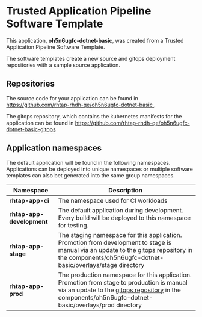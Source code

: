 # Trusted Application Pipeline Software Template

This application, **oh5n6ugfc-dotnet-basic**, was created from a Trusted Application Pipeline Software Template.

The software templates create a new source and gitops deployment repositories with a sample source application. 

## Repositories

The source code for your application can be found in [https://github.com/rhtap-rhdh-qe/oh5n6ugfc-dotnet-basic ](https://github.com/rhtap-rhdh-qe/oh5n6ugfc-dotnet-basic ).
 
The gitops repository, which contains the kubernetes manifests for the application can be found in 
[https://github.com/rhtap-rhdh-qe/oh5n6ugfc-dotnet-basic-gitops ](https://github.com/rhtap-rhdh-qe/oh5n6ugfc-dotnet-basic-gitops ) 

## Application namespaces 

The default application will be found in the following namespaces. Applications can be deployed into unique namespaces or multiple software templates can also bet generated into the same group namespaces.  

|  Namespace   |  Description   |  
| -------- | -------- |
| **rhtap-app-ci** | The namespace used for CI workloads |
| **rhtap-app-development** | The default application during development. Every build will be deployed to this namespace for testing. |
| **rhtap-app-stage** | The staging namespace for this application. Promotion from development to stage is manual via an update to the [gitops repository](https://github.com/rhtap-rhdh-qe/oh5n6ugfc-dotnet-basic-gitops ) in the components/oh5n6ugfc-dotnet-basic/overlays/stage directory |
| **rhtap-app-prod** | The production namespace for this application. Promotion from stage to production is manual via an update to the [gitops repository](https://github.com/rhtap-rhdh-qe/oh5n6ugfc-dotnet-basic-gitops ) in the components/oh5n6ugfc-dotnet-basic/overlays/prod directory |